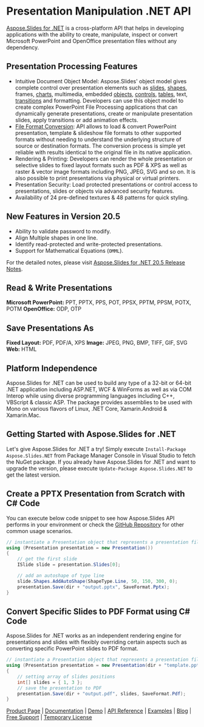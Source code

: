 # Presentation Manipulation .NET API

[Aspose.Slides for .NET](https://products.aspose.com/slides/net) is a cross-platform API that helps in developing applications with the ability to create, manipulate, inspect or convert Microsoft PowerPoint and OpenOffice presentation files without any dependency.

## Presentation Processing Features

- Intuitive Document Object Model: Aspose.Slides' object model gives complete control over presentation elements such as [slides](https://docs.aspose.com/display/slidesnet/Presentation+Slide), [shapes](https://docs.aspose.com/display/slidesnet/Powerpoint+Shapes), frames, [charts](https://docs.aspose.com/display/slidesnet/Powerpoint+Charts), multimedia, embedded [objects](https://docs.aspose.com/display/slidesnet/OLE), [controls](https://docs.aspose.com/display/slidesnet/ActiveX), [tables](https://docs.aspose.com/display/slidesnet/Powerpoint+Table), text, [transitions](https://docs.aspose.com/display/slidesnet/PowerPoint+Animation) and formatting. Developers can use this object model to create complex PowerPoint File Processing applications that can dynamically generate presentations, create or manipulate presentation slides, apply transitions or add animation effects.
- [File Format Conversion](https://docs.aspose.com/display/slidesnet/Supported+File+Formats#SupportedFileFormats-SupportedFileFormats): API allows to load & convert PowerPoint presentation, template & slideshow file formats to other supported formats without needing to understand the underlying structure of source or destination formats. The conversion process is simple yet reliable with results identical to the original file in its native application.
- Rendering & Printing: Developers can render the whole presentation or selective slides to fixed layout formats such as PDF & XPS as well as raster & vector image formats including PNG, JPEG, SVG and so on. It is also possible to print presentations via physical or virtual printers.
- Presentation Security: Load protected presentations or control access to presentations, slides or objects via advanced security features.
- Availability of 24 pre-defined textures & 48 patterns for quick styling.

## New Features in Version 20.5

- Ability to validate password to modify.
- Align Multiple shapes in one line.
- Identify read-protected and write-protected presentations.
- Support for Mathematical Equations (`OMML`).

For the detailed notes, please visit [Aspose.Slides for .NET 20.5 Release Notes](https://docs.aspose.com/display/slidesnet/Aspose.Slides+for+.NET+20.5+Release+Notes).

## Read & Write Presentations

**Microsoft PowerPoint:** PPT, PPTX, PPS, POT, PPSX, PPTM, PPSM, POTX, POTM
**OpenOffice:** ODP, OTP

## Save Presentations As

**Fixed Layout:** PDF, PDF/A, XPS
**Image:** JPEG, PNG, BMP, TIFF, GIF, SVG
**Web:** HTML

## Platform Independence

Aspose.Slides for .NET can be used to build any type of a 32-bit or 64-bit .NET application including ASP.NET, WCF & WinForms as well as via COM Interop while using diverse programming languages including C++, VBScript & classic ASP. The package provides assemblies to be used with Mono on various flavors of Linux, .NET Core, Xamarin.Android & Xamarin.Mac.

## Getting Started with Aspose.Slides for .NET

Let's give Aspose.Slides for .NET a try! Simply execute `Install-Package Aspose.Slides.NET` from Package Manager Console in Visual Studio to fetch the NuGet package. If you already have Aspose.Slides for .NET and want to upgrade the version, please execute `Update-Package Aspose.Slides.NET` to get the latest version.

## Create a PPTX Presentation from Scratch with C# Code

You can execute below code snippet to see how Aspose.Slides API performs in your environment or check the [GitHub Repository](https://github.com/aspose-slides/Aspose.Slides-for-.NET) for other common usage scenarios. 

```csharp
// instantiate a Presentation object that represents a presentation file
using (Presentation presentation = new Presentation())
{
    // get the first slide
    ISlide slide = presentation.Slides[0];

    // add an autoshape of type line
    slide.Shapes.AddAutoShape(ShapeType.Line, 50, 150, 300, 0);
    presentation.Save(dir + "output.pptx", SaveFormat.Pptx);
}
```

## Convert Specific Slides to PDF Format using C# Code

Aspose.Slides for .NET works as an independent rendering engine for presentations and slides with flexibly overriding certain aspects such as converting specific PowerPoint slides to PDF format.

```csharp
// instantiate a Presentation object that represents a presentation file
using (Presentation presentation = new Presentation(dir + "template.pptx"))
{
    // setting array of slides positions
    int[] slides = { 1, 3 };
    // save the presentation to PDF
    presentation.Save(dir + "output.pdf", slides, SaveFormat.Pdf);
}
```

[Product Page](https://products.aspose.com/slides/net) | [Documentation](https://docs.aspose.com/display/slidesnet/Home) | [Demo](https://products.aspose.app/slides/family) | [API Reference](https://apireference.aspose.com/net/slides) | [Examples](https://github.com/aspose-slides/Aspose.Slides-for-.NET) | [Blog](https://blog.aspose.com/category/slides/) | [Free Support](https://forum.aspose.com/c/slides) | [Temporary License](https://purchase.aspose.com/temporary-license)
